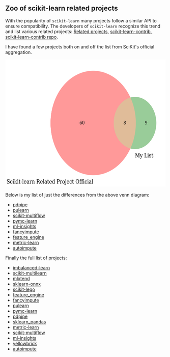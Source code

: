 



Zoo of scikit-learn related projects
------------------------------------


With the popularity of `scikit-learn` many projects follow a similar API to ensure compatibility. The developers of `scikit-learn` recognize this trend and list various related projects: [Related projects](https://scikit-learn.org/stable/related_projects.html), [scikit-learn-contrib](https://github.com/scikit-learn-contrib), [scikit-learn-contrib repo](https://github.com/scikit-learn-contrib/scikit-learn-contrib).

I have found a few projects both on and off the list from SciKit's official aggregation.

<p align="center">
    <img src="data/venn.png" width="600" height="400"/>
</p>

Below is my list of just the differences from the above venn diagram:

* [pdpipe](https://github.com/pdpipe/pdpipe)
* [pulearn](https://github.com/pulearn/pulearn)
* [scikit-multiflow](https://github.com/scikit-multiflow/scikit-multiflow)
* [pymc-learn](https://github.com/pymc-learn/pymc-learn/)
* [ml-insights](https://github.com/numeristical/introspective)
* [fancyimpute](https://github.com/iskandr/fancyimpute)
* [feature_engine](https://github.com/solegalli/feature_engine)
* [metric-learn](https://github.com/scikit-learn-contrib/metric-learn)
* [autoimpute](https://github.com/kearnz/autoimpute)

Finally the full list of projects:

* [imbalanced-learn](https://github.com/scikit-learn-contrib/imbalanced-learn)
* [scikit-multilearn](https://github.com/scikit-multilearn/scikit-multilearn)
* [mlxtend](https://github.com/rasbt/mlxtend)
* [sklearn-onnx](https://github.com/onnx/sklearn-onnx)
* [scikit-lego](https://github.com/koaning/scikit-lego)
* [feature_engine](https://github.com/solegalli/feature_engine)
* [fancyimpute](https://github.com/iskandr/fancyimpute)
* [pulearn](https://github.com/pulearn/pulearn)
* [pymc-learn](https://github.com/pymc-learn/pymc-learn/)
* [pdpipe](https://github.com/pdpipe/pdpipe)
* [sklearn_pandas](https://github.com/scikit-learn-contrib/sklearn-pandas)
* [metric-learn](https://github.com/scikit-learn-contrib/metric-learn)
* [scikit-multiflow](https://github.com/scikit-multiflow/scikit-multiflow)
* [ml-insights](https://github.com/numeristical/introspective)
* [yellowbrick](https://github.com/districtdatalabs/yellowbrick)
* [autoimpute](https://github.com/kearnz/autoimpute)
